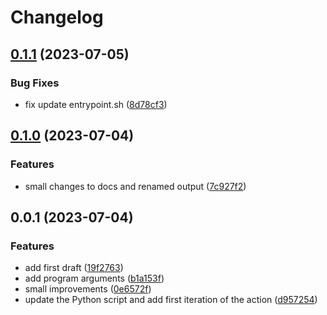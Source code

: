 # Changelog

## [0.1.1](https://github.com/camptocamp/helm-dependency-upgrade-action/compare/v0.1.0...v0.1.1) (2023-07-05)


### Bug Fixes

* fix update entrypoint.sh ([8d78cf3](https://github.com/camptocamp/helm-dependency-upgrade-action/commit/8d78cf365e26ba4ed20a7c27eb189bc011c44906))

## [0.1.0](https://github.com/camptocamp/helm-dependency-upgrade-action/compare/v0.0.1...v0.1.0) (2023-07-04)


### Features

* small changes to docs and renamed output ([7c927f2](https://github.com/camptocamp/helm-dependency-upgrade-action/commit/7c927f27c3160c019050195b8d0d59b42f074978))

## 0.0.1 (2023-07-04)


### Features

* add first draft ([19f2763](https://github.com/lentidas/helm-dependency-upgrade-action/commit/19f27638aebc545607fae7d50ce7e5ada7066347))
* add program arguments ([b1a153f](https://github.com/lentidas/helm-dependency-upgrade-action/commit/b1a153f00146b45c8a3b85723a2e703a69f3d84e))
* small improvements ([0e6572f](https://github.com/lentidas/helm-dependency-upgrade-action/commit/0e6572f432016c095081dfc8f0751125a25dd0a1))
* update the Python script and add first iteration of the action ([d957254](https://github.com/lentidas/helm-dependency-upgrade-action/commit/d957254dd720e566125ca7737b6ecc0be4a1eeb0))
